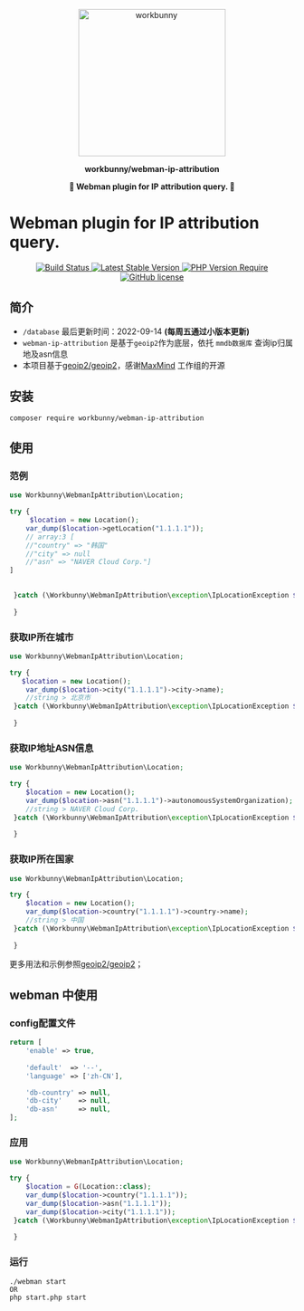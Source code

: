 <p align="center"><img width="260px" src="https://chaz6chez.cn/images/workbunny-logo.png" alt="workbunny"></p>

**<p align="center">workbunny/webman-ip-attribution</p>**

**<p align="center">🐇  Webman plugin for IP attribution query. 🐇</p>**

# Webman plugin for IP attribution query.

<div align="center">
    <a href="https://github.com/workbunny/webman-ip-attribution/actions">
        <img src="https://github.com/workbunny/webman-ip-attribution/actions/workflows/CI.yml/badge.svg" alt="Build Status">
    </a>
    <a href="https://github.com/workbunny/webman-ip-attribution/releases">
        <img alt="Latest Stable Version" src="http://poser.pugx.org/workbunny/webman-ip-attribution/v">
    </a>
    <a href="https://github.com/workbunny/webman-ip-attribution/blob/main/composer.json">
        <img alt="PHP Version Require" src="http://poser.pugx.org/workbunny/webman-ip-attribution/require/php">
    </a>
    <a href="https://github.com/workbunny/webman-ip-attribution/blob/main/LICENSE">
        <img alt="GitHub license" src="http://poser.pugx.org/workbunny/webman-ip-attribution/license">
    </a>
</div>


## 简介

- `/database` 最后更新时间：2022-09-14 **(每周五通过小版本更新)**
- `webman-ip-attribution` 是基于`geoip2`作为底层，依托 `mmdb数据库` 查询ip归属地及asn信息
- 本项目基于[geoip2/geoip2](https://github.com/maxmind/GeoIP2-php)，感谢[MaxMind](https://github.com/maxmind) 工作组的开源
## 安装
```shell
composer require workbunny/webman-ip-attribution
```
## 使用

### 范例
```php
use Workbunny\WebmanIpAttribution\Location;

try {
     $location = new Location();
    var_dump($location->getLocation("1.1.1.1"));
    // array:3 [
    //"country" => "韩国"
    //"city" => null
    //"asn" => "NAVER Cloud Corp."]
]

    
 }catch (\Workbunny\WebmanIpAttribution\exception\IpLocationException $exception){
 
 }
```

### 获取IP所在城市
```php
use Workbunny\WebmanIpAttribution\Location;

try {
   $location = new Location();
    var_dump($location->city("1.1.1.1")->city->name);
    //string > 北京市
 }catch (\Workbunny\WebmanIpAttribution\exception\IpLocationException $exception){
 
 }
```
### 获取IP地址ASN信息
```php
use Workbunny\WebmanIpAttribution\Location;

try {
    $location = new Location();
    var_dump($location->asn("1.1.1.1")->autonomousSystemOrganization);
    //string > NAVER Cloud Corp.
 }catch (\Workbunny\WebmanIpAttribution\exception\IpLocationException $exception){
 
 }
```
### 获取IP所在国家
```php
use Workbunny\WebmanIpAttribution\Location;

try {
    $location = new Location();
    var_dump($location->country("1.1.1.1")->country->name);
    //string > 中国
 }catch (\Workbunny\WebmanIpAttribution\exception\IpLocationException $exception){
 
 }
```

更多用法和示例参照[geoip2/geoip2](https://github.com/maxmind/GeoIP2-php)；


## webman 中使用

### config配置文件
```php
return [
    'enable' => true,
    
    'default'  => '--',
    'language' => ['zh-CN'],

    'db-country' => null,
    'db-city'    => null,
    'db-asn'     => null,
];

```
### 应用
```php
use Workbunny\WebmanIpAttribution\Location;

try {
    $location = G(Location::class);
    var_dump($location->country("1.1.1.1"));
    var_dump($location->asn("1.1.1.1"));
    var_dump($location->city("1.1.1.1"));
 }catch (\Workbunny\WebmanIpAttribution\exception\IpLocationException $exception){
 
 }
```
### 运行
```shell
./webman start
OR
php start.php start
```
